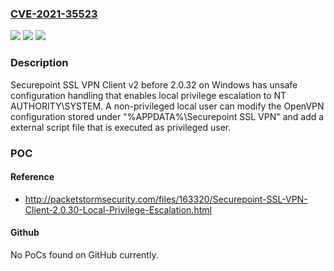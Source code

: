 ### [CVE-2021-35523](https://cve.mitre.org/cgi-bin/cvename.cgi?name=CVE-2021-35523)
![](https://img.shields.io/static/v1?label=Product&message=n%2Fa&color=blue)
![](https://img.shields.io/static/v1?label=Version&message=n%2Fa&color=blue)
![](https://img.shields.io/static/v1?label=Vulnerability&message=n%2Fa&color=brighgreen)

### Description

Securepoint SSL VPN Client v2 before 2.0.32 on Windows has unsafe configuration handling that enables local privilege escalation to NT AUTHORITY\SYSTEM. A non-privileged local user can modify the OpenVPN configuration stored under "%APPDATA%\Securepoint SSL VPN" and add a external script file that is executed as privileged user.

### POC

#### Reference
- http://packetstormsecurity.com/files/163320/Securepoint-SSL-VPN-Client-2.0.30-Local-Privilege-Escalation.html

#### Github
No PoCs found on GitHub currently.

